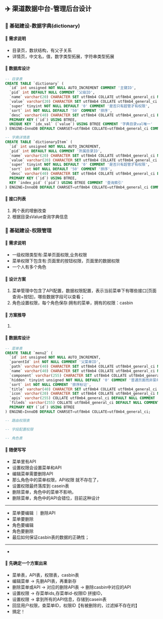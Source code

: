 ## :airplane: 渠道数据中台-管理后台设计

### :tada: 基础建设-数据字典(dictionary)
#### :cake: 需求说明
 - 目录页，数状结构，有父子关系
 - 详情页，中文名，值，数字类型拓展，字符串类型拓展
#### :cake: 数据库设计

```sql
-- 目录表
CREATE TABLE `dictionary` (
  `id` int unsigned NOT NULL AUTO_INCREMENT COMMENT '主键ID',
  `pid` int DEFAULT NULL COMMENT '父级ID',
  `name` varchar(20) CHARACTER SET utf8mb4 COLLATE utf8mb4_general_ci NOT NULL COMMENT '中文名',
  `value` varchar(20) CHARACTER SET utf8mb4 COLLATE utf8mb4_general_ci NOT NULL COMMENT 'val值',
  `super` tinyint NOT NULL DEFAULT '0' COMMENT '是否只有超管才有权限',
  `sort` int NOT NULL DEFAULT '50' COMMENT '排序',
  `desc` varchar(40) CHARACTER SET utf8mb4 COLLATE utf8mb4_general_ci DEFAULT NULL COMMENT '描述',
  PRIMARY KEY (`id`) USING BTREE,
  UNIQUE KEY `idx_val` (`value`) USING BTREE COMMENT '字典目录val唯一'
) ENGINE=InnoDB DEFAULT CHARSET=utf8mb4 COLLATE=utf8mb4_general_ci COMMENT='目录表';

-- 字典详情表
CREATE TABLE `dictionaryItem` (
  `id` int unsigned NOT NULL AUTO_INCREMENT,
  `pid` int DEFAULT NULL COMMENT '所属目录ID',
  `name` varchar(20) CHARACTER SET utf8mb4 COLLATE utf8mb4_general_ci NOT NULL COMMENT '中文名',
  `value` varchar(20) CHARACTER SET utf8mb4 COLLATE utf8mb4_general_ci NOT NULL COMMENT 'val值',
  `super` tinyint NOT NULL DEFAULT '0' COMMENT '是否只有超管才有权限',
  `sort` int NOT NULL DEFAULT '50' COMMENT '排序',
  `desc` varchar(40) CHARACTER SET utf8mb4 COLLATE utf8mb4_general_ci DEFAULT NULL COMMENT '描述',
  PRIMARY KEY (`id`) USING BTREE,
  KEY `index_pid` (`pid`) USING BTREE COMMENT '查询索引'
) ENGINE=InnoDB DEFAULT CHARSET=utf8mb4 COLLATE=utf8mb4_general_ci COMMENT='字典详情表';
```

#### :cake: 接口列表
 1. 两个表的增删改查
 1. 根据目录sValue查询字典信息

### :tada: 基础建设-权限管理
#### :cake: 需求说明
 - 一级权限类型有:菜单页面权限,业务权限
 - 菜单权限下包含有:页面里的按钮权限，页面里的数据权限
 - 一个人有多个角色

#### :cake: 设计方案
1. 菜单管理中包含了API配置，数据权限配置，表示当前菜单下有哪些接口[页面查询+按钮]，哪些数据字段可以查看；
2. 角色设置权限，每个角色保存:拥有的菜单，拥有的权限：casbin

#### :cake: 方案推导
1. 

#### :cake: 数据库设计

```sql
-- 菜单表
CREATE TABLE `menu2` (
  `id` int unsigned NOT NULL AUTO_INCREMENT,
  `parentId` int NOT NULL COMMENT '父菜单ID',
  `path` varchar(40) CHARACTER SET utf8mb4 COLLATE utf8mb4_general_ci NOT NULL COMMENT '路由path',
  `name` varchar(40) CHARACTER SET utf8mb4 COLLATE utf8mb4_general_ci NOT NULL COMMENT '路由name',
  `component` varchar(255) CHARACTER SET utf8mb4 COLLATE utf8mb4_general_ci NOT NULL COMMENT '对应前端文件路径',
  `hidden` tinyint unsigned NOT NULL DEFAULT '0' COMMENT '普通页面而非菜单',
  `sort` int NOT NULL COMMENT '排序标记',
  `title` varchar(40) CHARACTER SET utf8mb4 COLLATE utf8mb4_general_ci NOT NULL COMMENT '菜单名',
  `icon` varchar(20) CHARACTER SET utf8mb4 COLLATE utf8mb4_general_ci NOT NULL COMMENT '菜单图标',
  `apis` varchar(255) COLLATE utf8mb4_general_ci DEFAULT NULL COMMENT '当前菜单下的所有API',
  `fileds` varchar(255) COLLATE utf8mb4_general_ci DEFAULT NULL COMMENT '当前菜单下的字段权限',
  PRIMARY KEY (`id`) USING BTREE
) ENGINE=InnoDB DEFAULT CHARSET=utf8mb4 COLLATE=utf8mb4_general_ci;

-- 路由权限表

-- 字段配置权限

-- 角色表

```

#### :cake: 随便写写

- 菜单里有API
- 设置权限会设置菜单和API
- 编辑菜单需要删除API
- 那么角色中的菜单权限，API权限 就不存在了，
- 设置权限最终落库到 casein表
- 删除菜单，角色中的菜单不影响，
- 删除菜单，角色中的API会错位，目前这种设计

- --------------
- 菜单要编辑 ｜ 删除API
- 菜单要删除
- 角色要编辑
- 角色要删除
- 最后如何保证casbin表的数据的正确性；

- --------------

- 

#### :cake: 先确定一个方案出来
 - 菜单表，API表，权限表，casbin表
 - 编辑菜单 -> 先删API表，再重新存
 - 删除菜单或API -> 对应的删除API表 -> 删除casbin中对应的API
 - 设置权限 -> 存菜单ids,存菜单id-权限ID 拼接ID，
 - 设置权限 -> 拿到所有的API信息，存储到casein表
 - 回显用户权限，查菜单ID，权限ID【有被删除的，过滤掉不存在的】
 - 搞定！